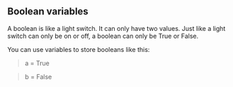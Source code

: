## Boolean variables


A boolean is like a light switch. It can only have two values. Just like a light switch can only be on or off, a boolean can only be True or False.

You can use variables to store booleans like this:

> a = True

> b = False

